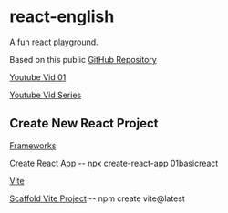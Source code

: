 # react-english

A fun react playground.

Based on this public [GitHub Repository](https://github.com/hiteshchoudhary/react-english)

[Youtube Vid 01](https://www.youtube.com/watch?v=lf8giXzuxVE)

[Youtube Vid Series](https://www.youtube.com/playlist?list=PLRAV69dS1uWQos1M1xP6LWN6C-lZvpkmq)

## Create New React Project

[Frameworks](https://react.dev/learn/start-a-new-react-project)

[Create React App](https://create-react-app.dev/)
-- npx create-react-app 01basicreact

[Vite](https://vitejs.dev/)

[Scaffold Vite Project](https://vitejs.dev/guide/)
-- npm create vite@latest
